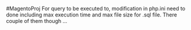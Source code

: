 #MagentoProj
For query to be executed to, modification in php.ini need to done including max execution time and max file size for .sql file. There couple of them though ...
